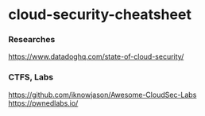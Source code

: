 # cloud-security-cheatsheet

### Researches
https://www.datadoghq.com/state-of-cloud-security/

### CTFS, Labs
https://github.com/iknowjason/Awesome-CloudSec-Labs
https://pwnedlabs.io/
